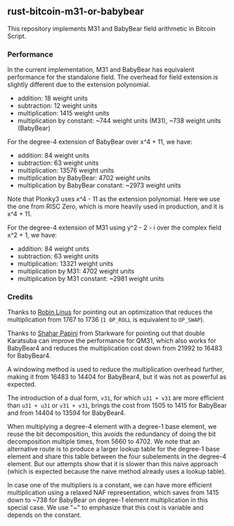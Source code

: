 ## rust-bitcoin-m31-or-babybear

This repository implements M31 and BabyBear field arithmetic in Bitcoin Script.

### Performance

In the current implementation, M31 and BabyBear has equivalent performance for the standalone field. 
The overhead for field extension is slightly different due to the extension polynomial.

- addition: 18 weight units
- subtraction: 12 weight units
- multiplication: 1415 weight units
- multiplication by constant: ~744 weight units (M31), ~738 weight units (BabyBear)

For the degree-4 extension of BabyBear over x^4 + 11, we have:

- addition: 84 weight units
- subtraction: 63 weight units
- multiplication: 13576 weight units
- multiplication by BabyBear: 4702 weight units
- multiplication by BabyBear constant: ~2973 weight units

Note that Plonky3 uses x^4 - 11 as the extension polynomial. Here we use the one from RISC Zero, which is more heavily 
used in production, and it is x^4 + 11.

For the degree-4 extension of M31 using y^2 - 2 - i over the complex field x^2 + 1, we have:

- addition: 84 weight units
- subtraction: 63 weight units
- multiplication: 13321 weight units
- multiplication by M31: 4702 weight units
- multiplication by M31 constant: ~2981 weight units

### Credits

Thanks to [Robin Linus](https://robinlinus.com/) for pointing out an optimization that reduces the multiplication from 1767 to 1736 (`1 OP_ROLL` is 
equivalent to `OP_SWAP`). 

Thanks to [Shahar Papini](https://twitter.com/PapiniShahar) from Starkware for pointing out that double Karatsuba can improve the performance for QM31, which also works for 
BabyBear4 and reduces the multiplication cost down from 21992 to 16483 for BabyBear4.

A windowing method is used to reduce the multiplication overhead further, making it from 16483 to 14404 for BabyBear4, but it was not as powerful as expected.

The introduction of a dual form, `v31`, for which `u31 + v31` are more efficient than `u31 + u31` or `v31 + v31`, brings 
the cost from 1505 to 1415 for BabyBear and from 14404 to 13594 for BabyBear4.

When multiplying a degree-4 element with a degree-1 base element, we reuse the bit decomposition, this avoids the redundancy 
of doing the bit decomposition multiple times, from 5660 to 4702. We note that an alternative route is to produce a 
larger lookup table for the degree-1 base element and share this table between the four subelements in the degree-4 
element. But our attempts show that it is slower than this naive approach (which is expected because the naive method 
already uses a lookup table). 

In case one of the multipliers is a constant, we can have more efficient multiplication using a relaxed NAF representation, 
which saves from 1415 down to \~738 for BabyBear on degree-1 element multiplication in this special case. We use "\~" to 
emphasize that this cost is variable and depends on the constant.